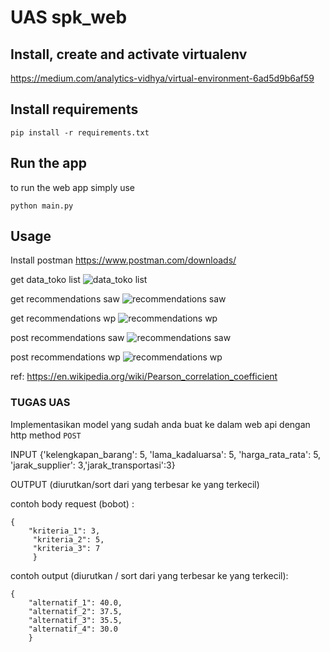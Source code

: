 # UAS spk_web
## Install, create and activate virtualenv
https://medium.com/analytics-vidhya/virtual-environment-6ad5d9b6af59

## Install requirements

    pip install -r requirements.txt

## Run the app
to run the web app simply  use

    python main.py

## Usage
Install postman 
https://www.postman.com/downloads/

get data_toko list
<img src='img/get_data_toko.png' alt='data_toko list'/>

get recommendations saw
<img src='img/get_saw.png' alt='recommendations saw'/>

get recommendations wp
<img src='img/get_wp.png' alt='recommendations wp'/>

post recommendations saw
<img src='img/post_saw.png' alt='recommendations saw'/>


post recommendations wp
<img src='img/post_wp.png' alt='recommendations wp'/>

ref:
https://en.wikipedia.org/wiki/Pearson_correlation_coefficient

### TUGAS UAS
Implementasikan model yang sudah anda buat ke dalam web api dengan http method `POST`

INPUT {'kelengkapan_barang': 5, 'lama_kadaluarsa': 5, 'harga_rata_rata': 5, 'jarak_supplier': 3,'jarak_transportasi':3}

OUTPUT (diurutkan/sort dari yang terbesar ke yang terkecil)

contoh body request (bobot) :

    { 
    	"kriteria_1": 3,
    	 "kriteria_2": 5, 
    	 "kriteria_3": 7
    	 }

contoh output (diurutkan / sort dari yang terbesar ke yang terkecil):

    {
    	"alternatif_1": 40.0,
    	"alternatif_2": 37.5,
    	"alternatif_3": 35.5,
    	"alternatif_4": 30.0
    	}

